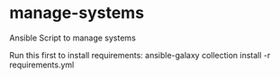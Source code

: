 # manage-systems

Ansible Script to manage systems

Run this first to install requirements:
ansible-galaxy collection install -r requirements.yml
